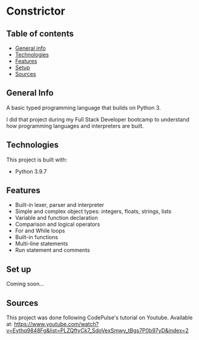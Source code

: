 # Constrictor
## Table of contents
* [General info](#general-info)
* [Technologies](#technologies)
* [Features](#features)
* [Setup](#setup)
* [Sources](#sources)

## General Info
A basic typed programming language that builds on Python 3.

I did that project during my Full Stack Developer bootcamp to understand how programming languages and interpreters are built.

## Technologies
This project is built with:
* Python 3.9.7

## Features
* Built-in lexer, parser and interpreter
* Simple and complex object types: integers, floats, strings, lists
* Variable and function declaration
* Comparison and logical operators
* For and While loops
* Built-in functions
* Multi-line statements
* Run statement and comments

## Set up
Coming soon...

## Sources
This project was done following CodePulse's tutorial on Youtube.
Available at: https://www.youtube.com/watch?v=Eythq9848Fg&list=PLZQftyCk7_SdoVexSmwy_tBgs7P0b97yD&index=2
